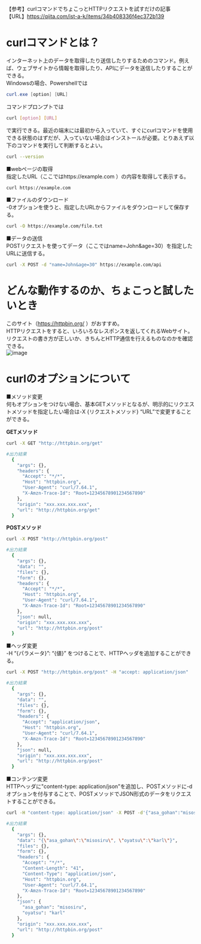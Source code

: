 【参考】curlコマンドでちょこっとHTTPリクエストを試すだけの記事  
【URL】https://qiita.com/ist-a-k/items/34b408336f4ec372b139  
# curlコマンドとは？
インターネット上のデータを取得したり送信したりするためのコマンド。例えば、ウェブサイトから情報を取得したり、APIにデータを送信したりすることができる。  
Windowsの場合、Powershellでは
```powershell
curl.exe [option] [URL]
```
コマンドプロンプトでは  
```bash
curl [option] [URL]
```
で実行できる。最近の端末には最初から入っていて、すぐにcurlコマンドを使用できる状態のはずだが、入っていない場合はインストールが必要。とりあえず以下のコマンドを実行して判断するとよい。  
```bash
curl --version
```
  
■webページの取得  
指定したURL（ここではhttps://example.com ）の内容を取得して表示する。  
```bash
curl https://example.com
```
■ファイルのダウンロード  
-0オプションを使うと、指定したURLからファイルをダウンロードして保存する。  
```bash
curl -O https://example.com/file.txt
```
■データの送信  
POSTリクエストを使ってデータ（ここではname=John&age=30）を指定したURLに送信する。  
```bash
curl -X POST -d "name=John&age=30" https://example.com/api
```
# どんな動作するのか、ちょこっと試したいとき  
このサイト（https://httpbin.org/ ）がおすすめ。  
HTTPリクエストをすると、いろいろなレスポンスを返してくれるWebサイト。リクエストの書き方が正しいか、きちんとHTTP通信を行えるものなのかを確認できる。  
![image](https://github.com/user-attachments/assets/fb2ffa2b-40e0-40c3-af9f-d0516f572989)  
  
# curlのオプションについて  
  
■メソッド変更  
何もオプションをつけない場合、基本GETメソッドとなるが、明示的にリクエストメソッドを指定したい場合は-X {リクエストメソッド} “URL”で変更することができる。  
  
**GETメソッド**
```bash
curl -X GET "http://httpbin.org/get"
```
```bash
#出力結果
  {  
    "args": {},   
    "headers": {  
      "Accept": "*/*",   
      "Host": "httpbin.org",   
      "User-Agent": "curl/7.64.1",   
      "X-Amzn-Trace-Id": "Root=12345678901234567890"  
    },   
    "origin": "xxx.xxx.xxx.xxx",   
    "url": "http://httpbin.org/get"  
  }  
```
  
**POSTメソッド**
```bash
curl -X POST "http://httpbin.org/post"
```
```bash
#出力結果
  {
    "args": {}, 
    "data": "", 
    "files": {}, 
    "form": {}, 
    "headers": {
      "Accept": "*/*", 
      "Host": "httpbin.org", 
      "User-Agent": "curl/7.64.1", 
      "X-Amzn-Trace-Id": "Root=12345678901234567890"
    }, 
    "json": null, 
    "origin": "xxx.xxx.xxx.xxx", 
    "url": "http://httpbin.org/post"
  }
```
  
■ヘッダ変更  
-H “{パラメータ}”: “{値}” をつけることで、HTTPヘッダを追加することができる。  
```bash
curl -X POST "http://httpbin.org/post" -H "accept: application/json"
```
```bash
#出力結果
  {
    "args": {}, 
    "data": "", 
    "files": {}, 
    "form": {}, 
    "headers": {
      "Accept": "application/json", 
      "Host": "httpbin.org", 
      "User-Agent": "curl/7.64.1", 
      "X-Amzn-Trace-Id": "Root=12345678901234567890"
    }, 
    "json": null, 
    "origin": "xxx.xxx.xxx.xxx", 
    "url": "http://httpbin.org/post"
  }
```
  
■コンテンツ変更  
HTTPヘッダに"content-type: application/json"を追加し、POSTメソッドに-dオプションを付与することで、POSTメソッドでJSON形式のデータをリクエストすることができる。  
```bash
curl -H "content-type: application/json" -X POST -d'{"asa_gohan":"misosiru", "oyatsu":"karl"}' http://httpbin.org/post
```
```bash
#出力結果
  {
    "args": {}, 
    "data": "{\"asa_gohan\":\"misosiru\", \"oyatsu\":\"karl\"}", 
    "files": {}, 
    "form": {}, 
    "headers": {
      "Accept": "*/*", 
      "Content-Length": "41", 
      "Content-Type": "application/json", 
      "Host": "httpbin.org", 
      "User-Agent": "curl/7.64.1", 
      "X-Amzn-Trace-Id": "Root=12345678901234567890"
    }, 
    "json": {
      "asa_gohan": "misosiru", 
      "oyatsu": "karl"
    }, 
    "origin": "xxx.xxx.xxx.xxx", 
    "url": "http://httpbin.org/post"
  }
```
